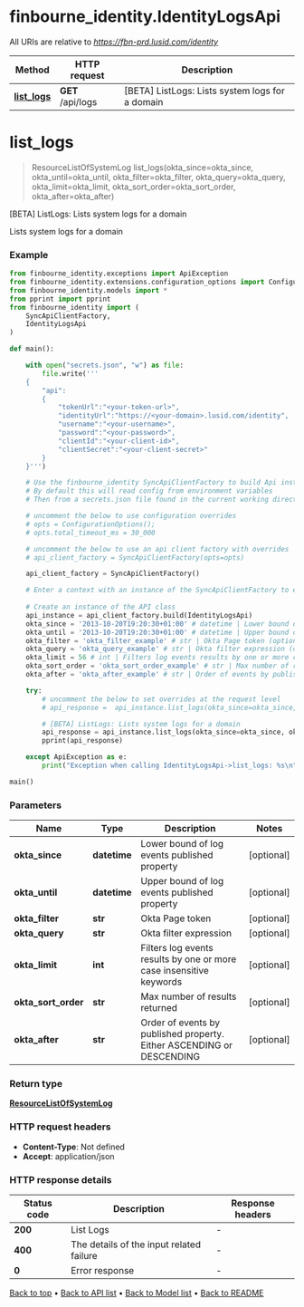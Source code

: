 # finbourne_identity.IdentityLogsApi

All URIs are relative to *https://fbn-prd.lusid.com/identity*

Method | HTTP request | Description
------------- | ------------- | -------------
[**list_logs**](IdentityLogsApi.md#list_logs) | **GET** /api/logs | [BETA] ListLogs: Lists system logs for a domain


# **list_logs**
> ResourceListOfSystemLog list_logs(okta_since=okta_since, okta_until=okta_until, okta_filter=okta_filter, okta_query=okta_query, okta_limit=okta_limit, okta_sort_order=okta_sort_order, okta_after=okta_after)

[BETA] ListLogs: Lists system logs for a domain

Lists system logs for a domain

### Example

```python
from finbourne_identity.exceptions import ApiException
from finbourne_identity.extensions.configuration_options import ConfigurationOptions
from finbourne_identity.models import *
from pprint import pprint
from finbourne_identity import (
    SyncApiClientFactory,
    IdentityLogsApi
)

def main():

    with open("secrets.json", "w") as file:
        file.write('''
    {
        "api":
        {
            "tokenUrl":"<your-token-url>",
            "identityUrl":"https://<your-domain>.lusid.com/identity",
            "username":"<your-username>",
            "password":"<your-password>",
            "clientId":"<your-client-id>",
            "clientSecret":"<your-client-secret>"
        }
    }''')

    # Use the finbourne_identity SyncApiClientFactory to build Api instances with a configured api client
    # By default this will read config from environment variables
    # Then from a secrets.json file found in the current working directory

    # uncomment the below to use configuration overrides
    # opts = ConfigurationOptions();
    # opts.total_timeout_ms = 30_000

    # uncomment the below to use an api client factory with overrides
    # api_client_factory = SyncApiClientFactory(opts=opts)

    api_client_factory = SyncApiClientFactory()

    # Enter a context with an instance of the SyncApiClientFactory to ensure the connection pool is closed after use
    
    # Create an instance of the API class
    api_instance = api_client_factory.build(IdentityLogsApi)
    okta_since = '2013-10-20T19:20:30+01:00' # datetime | Lower bound of log events published property (optional)
    okta_until = '2013-10-20T19:20:30+01:00' # datetime | Upper bound of log events published property (optional)
    okta_filter = 'okta_filter_example' # str | Okta Page token (optional)
    okta_query = 'okta_query_example' # str | Okta filter expression (optional)
    okta_limit = 56 # int | Filters log events results by one or more case insensitive keywords (optional)
    okta_sort_order = 'okta_sort_order_example' # str | Max number of results returned (optional)
    okta_after = 'okta_after_example' # str | Order of events by published property. Either ASCENDING or DESCENDING (optional)

    try:
        # uncomment the below to set overrides at the request level
        # api_response =  api_instance.list_logs(okta_since=okta_since, okta_until=okta_until, okta_filter=okta_filter, okta_query=okta_query, okta_limit=okta_limit, okta_sort_order=okta_sort_order, okta_after=okta_after, opts=opts)

        # [BETA] ListLogs: Lists system logs for a domain
        api_response = api_instance.list_logs(okta_since=okta_since, okta_until=okta_until, okta_filter=okta_filter, okta_query=okta_query, okta_limit=okta_limit, okta_sort_order=okta_sort_order, okta_after=okta_after)
        pprint(api_response)

    except ApiException as e:
        print("Exception when calling IdentityLogsApi->list_logs: %s\n" % e)

main()
```

### Parameters

Name | Type | Description  | Notes
------------- | ------------- | ------------- | -------------
 **okta_since** | **datetime**| Lower bound of log events published property | [optional] 
 **okta_until** | **datetime**| Upper bound of log events published property | [optional] 
 **okta_filter** | **str**| Okta Page token | [optional] 
 **okta_query** | **str**| Okta filter expression | [optional] 
 **okta_limit** | **int**| Filters log events results by one or more case insensitive keywords | [optional] 
 **okta_sort_order** | **str**| Max number of results returned | [optional] 
 **okta_after** | **str**| Order of events by published property. Either ASCENDING or DESCENDING | [optional] 

### Return type

[**ResourceListOfSystemLog**](ResourceListOfSystemLog.md)

### HTTP request headers

 - **Content-Type**: Not defined
 - **Accept**: application/json

### HTTP response details
| Status code | Description | Response headers |
|-------------|-------------|------------------|
**200** | List Logs |  -  |
**400** | The details of the input related failure |  -  |
**0** | Error response |  -  |

[Back to top](#) &#8226; [Back to API list](../README.md#documentation-for-api-endpoints) &#8226; [Back to Model list](../README.md#documentation-for-models) &#8226; [Back to README](../README.md)

